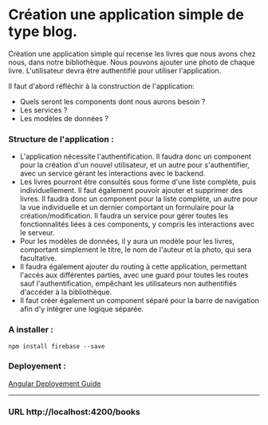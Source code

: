 # Création une application simple de type blog.  
Création une application simple qui recense les livres que nous avons chez nous, dans notre bibliothèque.  Nous pouvons ajouter une photo de chaque livre.  L'utilisateur devra être authentifié pour utiliser l'application.               

Il faut d'abord réfléchir à la construction de l'application:     
- Quels seront les components dont nous aurons besoin ?        
- Les services ?      
- Les modèles de données ?   
    
### Structure de l'application :    

- L'application nécessite l'authentification.  Il faudra donc un component pour la création d'un nouvel utilisateur, et un autre pour s'authentifier, avec un service gérant les interactions avec le backend.    
- Les livres pourront être consultés sous forme d'une liste complète, puis individuellement.  Il faut également pouvoir ajouter et supprimer des livres.  Il faudra donc un component pour la liste complète, un autre pour la vue individuelle et un dernier comportant un formulaire pour la création/modification.  Il faudra un service pour gérer toutes les fonctionnalités liées à ces components, y compris les interactions avec le serveur.    
- Pour les modèles de données, il y aura un modèle pour les livres, comportant simplement le titre, le nom de l'auteur et la photo, qui sera facultative.    
- Il faudra également ajouter du routing à cette application, permettant l'accès aux différentes parties, avec une guard pour toutes les routes sauf l'authentification, empêchant les utilisateurs non authentifiés d'accéder à la bibliothèque.    
- Il faut créer également un component séparé pour la barre de navigation afin d'y intégrer une logique séparée.     

### A installer :     

```
npm install firebase --save    
```

### Deployement :
[Angular Deployement Guide](https://angular.io/guide/deployment)

---

### URL http://localhost:4200/books
